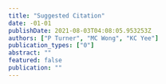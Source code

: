 ```yaml
---
title: "Suggested Citation"
date: -01-01
publishDate: 2021-08-03T04:08:05.953253Z
authors: ["P Turner", "MC Wong", "KC Yee"]
publication_types: ["0"]
abstract: ""
featured: false
publication: ""
---
```


